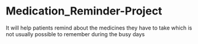 # Medication_Reminder-Project
It will help patients remind about the medicines they have to take which is not usually possible to remember during the busy days 
